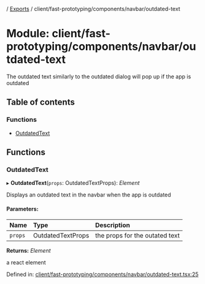 [](../README.md) / [Exports](../modules.md) / client/fast-prototyping/components/navbar/outdated-text

# Module: client/fast-prototyping/components/navbar/outdated-text

The outdated text similarly to the outdated dialog will pop up if the app is outdated

## Table of contents

### Functions

- [OutdatedText](client_fast_prototyping_components_navbar_outdated_text.md#outdatedtext)

## Functions

### OutdatedText

▸ **OutdatedText**(`props`: OutdatedTextProps): *Element*

Displays an outdated text in the navbar when the app is outdated

#### Parameters:

Name | Type | Description |
:------ | :------ | :------ |
`props` | OutdatedTextProps | the props for the outated text   |

**Returns:** *Element*

a react element

Defined in: [client/fast-prototyping/components/navbar/outdated-text.tsx:25](https://github.com/onzag/itemize/blob/5fcde7cf/client/fast-prototyping/components/navbar/outdated-text.tsx#L25)
